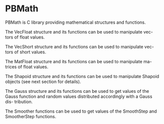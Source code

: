 # PBMath
PBMath is C library providing mathematical structures and functions.

The VecFloat structure and its functions can be used to manipulate vec-
tors of float values.

The VecShort structure and its functions can be used to manipulate vec-
tors of short values.

The MatFloat structure and its functions can be used to manipulate ma-
trices of float values.

The Shapoid structure and its functions can be used to manipulate
Shapoid objects (see next section for details).

The Gauss structure and its functions can be used to get values of the
Gauss function and random values distributed accordingly with a Gauss dis-
tribution.

The Smoother functions can be used to get values of the SmoothStep and
SmootherStep functions.
